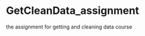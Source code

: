 GetCleanData_assignment
=======================

the assignment for getting and cleaning data course 
